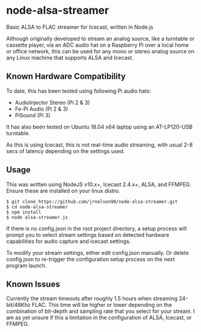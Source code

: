# node-alsa-streamer
Basic ALSA to FLAC streamer for Icecast, written in Node.js

Although originally developed to stream an analog source, like a turntable or cassette player, 
via an ADC audio hat on a Raspberry Pi over a local home or office network, this can be used 
for any mono or stereo analog source on any Linux machine that supports ALSA and Icecast.

## Known Hardware Compatibility
To date, this has been tested using following Pi audio hats:
* AudioInjector Stereo (Pi 2 & 3)
* Fe-Pi Audio (Pi 2 & 3)
* PiSound (Pi 3)

It has also been tested on Ubuntu 18.04 x64 laptop using an AT-LP120-USB turntable.

As this is using Icecast, this is not real-time audio streaming, with usual 2-8 secs of latency 
depending on the settings used.

## Usage
This was written using NodeJS v10.x+, Icecast 2.4.x+, ALSA, and FFMPEG. Ensure these are installed
on your linux distro.

```
$ git clone https://github.com/jrnelson90/node-alsa-streamer.git
$ cd node-alsa-streamer
$ npm install
$ node alsa-streamer.js
```

If there is no config.json in the root project directory, a setup process will prompt you to select
stream settings based on detected hardware capabilities for audio capture and icecast settings.

To modify your stream settings, either edit config.json manually. Or delete config.json to 
re-trigger the configuration setup process on the next program launch.

## Known Issues
Currently the stream timeouts after roughly 1.5 hours when streaming 24-bit/48Khz FLAC. This time 
will be higher or lower depending on the combination of bit-depth and sampling rate that you select 
for your stream. I am as yet unsure if this a limitation in the configuration of ALSA, Icecast, or 
FFMPEG.